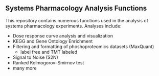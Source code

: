 Systems Pharmacology Analysis Functions
---------------------------------------
This repository contains numerous functions used in the analysis of systems pharmacology experiments. Analyses include:
- Dose response curve analysis and visualization
- KEGG and Gene Ontology Enrichment
- Filtering and formatting of phoshoproteomics datasets (MaxQuant)
	- label free and TMT labeled
- Signal to Noise (S2N)
- Ranked Kolmogorov–Smirnov test
- many more
